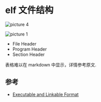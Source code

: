 # elf 文件结构

![picture 4](http://jn-image-bed-cdn.jqknono.com/elf%E6%96%87%E4%BB%B6%E7%BB%93%E6%9E%84_4a3d8b2691b0250b75eabd42fa0f12b58401d1d42fbb1e53f0728e050b993352.png)

![picture 1](http://jn-image-bed-cdn.jqknono.com/elf%E6%96%87%E4%BB%B6%E7%BB%93%E6%9E%84_bfc425981d836d950f690fc620e8114e54fad5c0244063d3d3b1411a187266f2.png)

- File Header
- Program Header
- Section Header

表格难以在 markdown 中显示，详情参考原文.

## 参考

- [Executable and Linkable Format](https://en.wikipedia.org/wiki/Executable_and_Linkable_Format)
